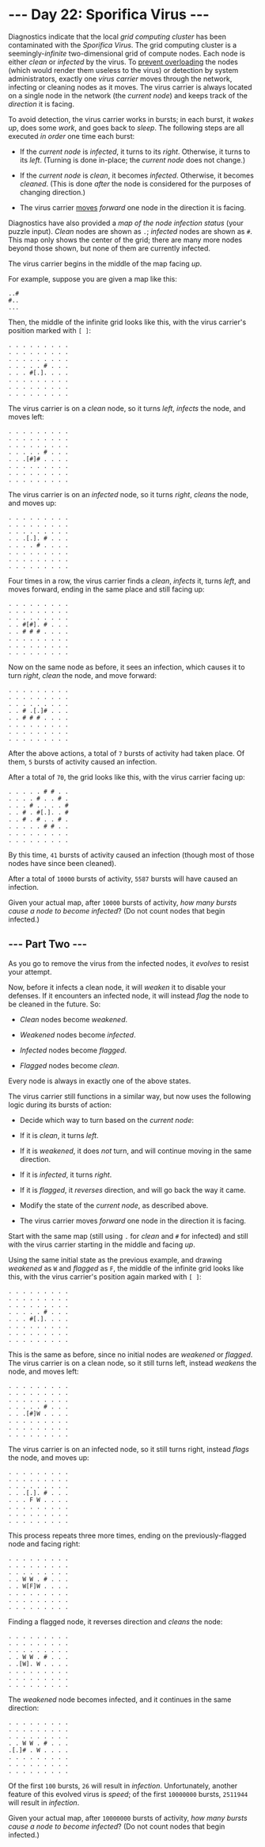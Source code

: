# --- Day 22: Sporifica Virus ---

Diagnostics indicate that the local *grid computing cluster* has been contaminated with the *Sporifica Virus*. The grid computing cluster is a seemingly-*infinite* two-dimensional grid of compute nodes.  Each node is either *clean* or *infected* by the virus.
To [prevent overloading](https://en.wikipedia.org/wiki/Morris_worm#The_mistake) the nodes (which would render them useless to the virus) or detection by system administrators, exactly one *virus carrier* moves through the network, infecting or cleaning nodes as it moves. The virus carrier is always located on a single node in the network (the *current node*) and keeps track of the *direction* it is facing.

To avoid detection, the virus carrier works in bursts; in each burst, it *wakes up*, does some *work*, and goes back to *sleep*. The following steps are all executed *in order* one time each burst:


 - If the *current node* is *infected*, it turns to its *right*.  Otherwise, it turns to its *left*. (Turning is done in-place; the *current node* does not change.)

 - If the *current node* is *clean*, it becomes *infected*.  Otherwise, it becomes *cleaned*. (This is done *after* the node is considered for the purposes of changing direction.)

 - The virus carrier [moves](https://www.youtube.com/watch?v=2vj37yeQQHg) *forward* one node in the direction it is facing.


Diagnostics have also provided a *map of the node infection status* (your puzzle input).  *Clean* nodes are shown as `.`; *infected* nodes are shown as `#`.  This map only shows the center of the grid; there are many more nodes beyond those shown, but none of them are currently infected.

The virus carrier begins in the middle of the map facing *up*.

For example, suppose you are given a map like this:

```
..#
#..
...

```

Then, the middle of the infinite grid looks like this, with the virus carrier's position marked with `[ ]`:

```
. . . . . . . . .
. . . . . . . . .
. . . . . . . . .
. . . . . # . . .
. . . #[.]. . . .
. . . . . . . . .
. . . . . . . . .
. . . . . . . . .

```

The virus carrier is on a *clean* node, so it turns *left*, *infects* the node, and moves left:

```
. . . . . . . . .
. . . . . . . . .
. . . . . . . . .
. . . . . # . . .
. . .[#]# . . . .
. . . . . . . . .
. . . . . . . . .
. . . . . . . . .

```

The virus carrier is on an *infected* node, so it turns *right*, *cleans* the node, and moves up:

```
. . . . . . . . .
. . . . . . . . .
. . . . . . . . .
. . .[.]. # . . .
. . . . # . . . .
. . . . . . . . .
. . . . . . . . .
. . . . . . . . .

```

Four times in a row, the virus carrier finds a *clean*, *infects* it, turns *left*, and moves forward, ending in the same place and still facing up:

```
. . . . . . . . .
. . . . . . . . .
. . . . . . . . .
. . #[#]. # . . .
. . # # # . . . .
. . . . . . . . .
. . . . . . . . .
. . . . . . . . .

```

Now on the same node as before, it sees an infection, which causes it to turn *right*, *clean* the node, and move forward:

```
. . . . . . . . .
. . . . . . . . .
. . . . . . . . .
. . # .[.]# . . .
. . # # # . . . .
. . . . . . . . .
. . . . . . . . .
. . . . . . . . .

```

After the above actions, a total of `7` bursts of activity had taken place. Of them, `5` bursts of activity caused an infection.

After a total of `70`, the grid looks like this, with the virus carrier facing up:

```
. . . . . # # . .
. . . . # . . # .
. . . # . . . . #
. . # . #[.]. . #
. . # . # . . # .
. . . . . # # . .
. . . . . . . . .
. . . . . . . . .

```

By this time, `41` bursts of activity caused an infection (though most of those nodes have since been cleaned).

After a total of `10000` bursts of activity, `5587` bursts will have caused an infection.

Given your actual map, after `10000` bursts of activity, *how many bursts cause a node to become infected*? (Do not count nodes that begin infected.)



## --- Part Two ---

As you go to remove the virus from the infected nodes, it *evolves* to resist your attempt.

Now, before it infects a clean node, it will *weaken* it to disable your defenses. If it encounters an infected node, it will instead *flag* the node to be cleaned in the future.  So:


 - *Clean* nodes become *weakened*.

 - *Weakened* nodes become *infected*.

 - *Infected* nodes become *flagged*.

 - *Flagged* nodes become *clean*.


Every node is always in exactly one of the above states.

The virus carrier still functions in a similar way, but now uses the following logic during its bursts of action:


 - Decide which way to turn based on the *current node*:
  
 - If it is *clean*, it turns *left*.

 - If it is *weakened*, it does *not* turn, and will continue moving in the same direction.

 - If it is *infected*, it turns *right*.

 - If it is *flagged*, it *reverses* direction, and will go back the way it came.




 - Modify the state of the *current node*, as described above.

 - The virus carrier moves *forward* one node in the direction it is facing.


Start with the same map (still using `.` for *clean* and `#` for infected) and still with the virus carrier starting in the middle and facing *up*.

Using the same initial state as the previous example, and drawing *weakened* as `W` and *flagged* as `F`, the middle of the infinite grid looks like this, with the virus carrier's position again marked with `[ ]`:

```
. . . . . . . . .
. . . . . . . . .
. . . . . . . . .
. . . . . # . . .
. . . #[.]. . . .
. . . . . . . . .
. . . . . . . . .
. . . . . . . . .

```

This is the same as before, since no initial nodes are *weakened* or *flagged*.  The virus carrier is on a clean node, so it still turns left, instead *weakens* the node, and moves left:

```
. . . . . . . . .
. . . . . . . . .
. . . . . . . . .
. . . . . # . . .
. . .[#]W . . . .
. . . . . . . . .
. . . . . . . . .
. . . . . . . . .

```

The virus carrier is on an infected node, so it still turns right, instead *flags* the node, and moves up:

```
. . . . . . . . .
. . . . . . . . .
. . . . . . . . .
. . .[.]. # . . .
. . . F W . . . .
. . . . . . . . .
. . . . . . . . .
. . . . . . . . .

```

This process repeats three more times, ending on the previously-flagged node and facing right:

```
. . . . . . . . .
. . . . . . . . .
. . . . . . . . .
. . W W . # . . .
. . W[F]W . . . .
. . . . . . . . .
. . . . . . . . .
. . . . . . . . .

```

Finding a flagged node, it reverses direction and *cleans* the node:

```
. . . . . . . . .
. . . . . . . . .
. . . . . . . . .
. . W W . # . . .
. .[W]. W . . . .
. . . . . . . . .
. . . . . . . . .
. . . . . . . . .

```

The *weakened* node becomes infected, and it continues in the same direction:

```
. . . . . . . . .
. . . . . . . . .
. . . . . . . . .
. . W W . # . . .
.[.]# . W . . . .
. . . . . . . . .
. . . . . . . . .
. . . . . . . . .

```

Of the first `100` bursts, `26` will result in *infection*. Unfortunately, another feature of this evolved virus is *speed*; of the first `10000000` bursts, `2511944` will result in *infection*.

Given your actual map, after `10000000` bursts of activity, *how many bursts cause a node to become infected*? (Do not count nodes that begin infected.)

